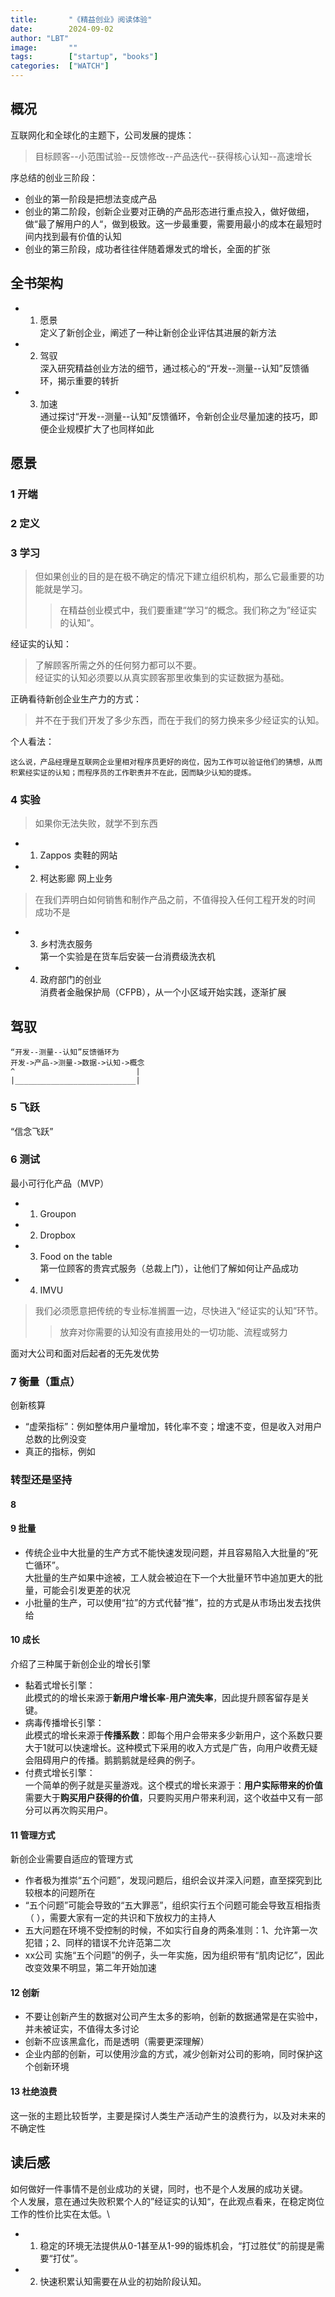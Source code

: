 ```yaml
---
title:       "《精益创业》阅读体验"
date:        2024-09-02
author: "LBT"
image:       ""
tags:        ["startup", "books"]
categories:  ["WATCH"]
---
```

## 概况
互联网化和全球化的主题下，公司发展的提炼：
> 目标顾客--小范围试验--反馈修改--产品迭代--获得核心认知--高速增长

序总结的创业三阶段：
- 创业的第一阶段是把想法变成产品
- 创业的第二阶段，创新企业要对正确的产品形态进行重点投入，做好做细，做“最了解用户的人“，做到极致。这一步最重要，需要用最小的成本在最短时间内找到最有价值的认知
- 创业的第三阶段，成功者往往伴随着爆发式的增长，全面的扩张

## 全书架构
- 1. 愿景 \
    定义了新创企业，阐述了一种让新创企业评估其进展的新方法
- 2. 驾驭 \
    深入研究精益创业方法的细节，通过核心的“开发--测量--认知”反馈循环，揭示重要的转折
- 3. 加速 \
    通过探讨“开发--测量--认知”反馈循环，令新创企业尽量加速的技巧，即便企业规模扩大了也同样如此

## 愿景
### 1 开端
### 2 定义
### 3 学习
> 但如果创业的目的是在极不确定的情况下建立组织机构，那么它最重要的功能就是学习。
> > 在精益创业模式中，我们要重建“学习“的概念。我们称之为”经证实的认知“。

经证实的认知：
> 了解顾客所需之外的任何努力都可以不要。 \
> 经证实的认知必须要以从真实顾客那里收集到的实证数据为基础。

正确看待新创企业生产力的方式：
> 并不在于我们开发了多少东西，而在于我们的努力换来多少经证实的认知。

个人看法：

    这么说，产品经理是互联网企业里相对程序员更好的岗位，因为工作可以验证他们的猜想，从而积累经实证的认知；而程序员的工作职责并不在此，因而缺少认知的提炼。

### 4 实验
> 如果你无法失败，就学不到东西

- 1. Zappos 卖鞋的网站
- 2. 柯达影廊 网上业务
> 在我们弄明白如何销售和制作产品之前，不值得投入任何工程开发的时间
> 成功不是
- 3. 乡村洗衣服务 \
    第一个实验是在货车后安装一台消费级洗衣机
- 4. 政府部门的创业 \
    消费者金融保护局（CFPB），从一个小区域开始实践，逐渐扩展

## 驾驭
    “开发--测量--认知”反馈循环为
    开发->产品->测量->数据->认知->概念
    ^                           |
    |___________________________|
### 5 飞跃
“信念飞跃”

### 6 测试
最小可行化产品（MVP）
- 1. Groupon
- 2. Dropbox
- 3. Food on the table  \
    第一位顾客的贵宾式服务（总裁上门），让他们了解如何让产品成功
- 4. IMVU

> 我们必须愿意把传统的专业标准搁置一边，尽快进入“经证实的认知”环节。
> > 放弃对你需要的认知没有直接用处的一切功能、流程或努力

面对大公司和面对后起者的无先发优势

### 7 衡量（重点）
创新核算
- “虚荣指标”：例如整体用户量增加，转化率不变；增速不变，但是收入对用户总数的比例没变
- 真正的指标，例如

### 转型还是坚持

#### 8 
#### 9 批量
- 传统企业中大批量的生产方式不能快速发现问题，并且容易陷入大批量的“死亡循环”。 \
    大批量的生产如果中途被，工人就会被迫在下一个大批量环节中追加更大的批量，可能会引发更差的状况
- 小批量的生产，可以使用“拉”的方式代替“推”，拉的方式是从市场出发去找供给
#### 10 成长
介绍了三种属于新创企业的增长引擎
- 黏着式增长引擎： \
    此模式的的增长来源于**新用户增长率**-**用户流失率**，因此提升顾客留存是关键。
- 病毒传播增长引擎： \
    此模式的增长来源于**传播系数**：即每个用户会带来多少新用户，这个系数只要大于1就可以快速增长。这种模式下采用的收入方式是广告，向用户收费无疑会阻碍用户的传播。鹅鹅鹅就是经典的例子。
- 付费式增长引擎： \
    一个简单的例子就是买量游戏。这个模式的增长来源于：**用户实际带来的价值**需要大于**购买用户获得的价值**，只要购买用户带来利润，这个收益中又有一部分可以再次购买用户。
#### 11 管理方式
新创企业需要自适应的管理方式
- 作者极为推崇“五个问题”，发现问题后，组织会议并深入问题，直至探究到比较根本的问题所在
- “五个问题”可能会导致的“五大罪恶”，组织实行五个问题可能会导致互相指责（ ），需要大家有一定的共识和下放权力的主持人
- 五大问题在环境不受控制的时候，不如实行自身的两条准则：1、允许第一次犯错；2、同样的错误不允许范第二次
- xx公司 实施“五个问题”的例子，头一年实施，因为组织带有“肌肉记忆”，因此改变效果不明显，第二年开始加速

#### 12 创新
- 不要让创新产生的数据对公司产生太多的影响，创新的数据通常是在实验中，并未被证实，不值得太多讨论
- 创新不应该黑盒化，而是透明（需要更深理解）
- 企业内部的创新，可以使用沙盒的方式，减少创新对公司的影响，同时保护这个创新环境

#### 13 杜绝浪费
这一张的主题比较哲学，主要是探讨人类生产活动产生的浪费行为，以及对未来的不确定性

## 读后感
如何做好一件事情不是创业成功的关键，同时，也不是个人发展的成功关键。 \
个人发展，意在通过失败积累个人的”经证实的认知“，在此观点看来，在稳定岗位工作的性价比实在太低。\
- 1. 稳定的环境无法提供从0-1甚至从1-99的锻炼机会，“打过胜仗”的前提是需要“打仗”。
- 2. 快速积累认知需要在从业的初始阶段认知。